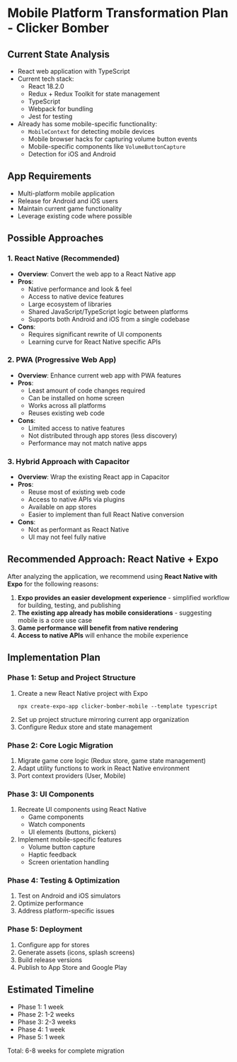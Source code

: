 # Mobile Platform Transformation Plan - Clicker Bomber

## Current State Analysis
- React web application with TypeScript
- Current tech stack:
  - React 18.2.0
  - Redux + Redux Toolkit for state management
  - TypeScript
  - Webpack for bundling
  - Jest for testing
- Already has some mobile-specific functionality:
  - `MobileContext` for detecting mobile devices
  - Mobile browser hacks for capturing volume button events
  - Mobile-specific components like `VolumeButtonCapture`
  - Detection for iOS and Android

## App Requirements
- Multi-platform mobile application
- Release for Android and iOS users
- Maintain current game functionality
- Leverage existing code where possible

## Possible Approaches

### 1. **React Native (Recommended)**
- **Overview**: Convert the web app to a React Native app
- **Pros**:
  - Native performance and look & feel
  - Access to native device features
  - Large ecosystem of libraries
  - Shared JavaScript/TypeScript logic between platforms
  - Supports both Android and iOS from a single codebase
- **Cons**:
  - Requires significant rewrite of UI components
  - Learning curve for React Native specific APIs

### 2. **PWA (Progressive Web App)**
- **Overview**: Enhance current web app with PWA features
- **Pros**:
  - Least amount of code changes required
  - Can be installed on home screen
  - Works across all platforms
  - Reuses existing web code
- **Cons**:
  - Limited access to native features
  - Not distributed through app stores (less discovery)
  - Performance may not match native apps

### 3. **Hybrid Approach with Capacitor**
- **Overview**: Wrap the existing React app in Capacitor
- **Pros**:
  - Reuse most of existing web code
  - Access to native APIs via plugins
  - Available on app stores
  - Easier to implement than full React Native conversion
- **Cons**:
  - Not as performant as React Native
  - UI may not feel fully native

## Recommended Approach: React Native + Expo

After analyzing the application, we recommend using **React Native with Expo** for the following reasons:

1. **Expo provides an easier development experience** - simplified workflow for building, testing, and publishing
2. **The existing app already has mobile considerations** - suggesting mobile is a core use case
3. **Game performance will benefit from native rendering**
4. **Access to native APIs** will enhance the mobile experience

## Implementation Plan

### Phase 1: Setup and Project Structure
1. Create a new React Native project with Expo
   ```
   npx create-expo-app clicker-bomber-mobile --template typescript
   ```
2. Set up project structure mirroring current app organization
3. Configure Redux store and state management

### Phase 2: Core Logic Migration
1. Migrate game core logic (Redux store, game state management)
2. Adapt utility functions to work in React Native environment
3. Port context providers (User, Mobile)

### Phase 3: UI Components
1. Recreate UI components using React Native
   - Game components
   - Watch components
   - UI elements (buttons, pickers)
2. Implement mobile-specific features
   - Volume button capture
   - Haptic feedback
   - Screen orientation handling

### Phase 4: Testing & Optimization
1. Test on Android and iOS simulators
2. Optimize performance
3. Address platform-specific issues

### Phase 5: Deployment
1. Configure app for stores
2. Generate assets (icons, splash screens)
3. Build release versions
4. Publish to App Store and Google Play

## Estimated Timeline
- Phase 1: 1 week
- Phase 2: 1-2 weeks
- Phase 3: 2-3 weeks
- Phase 4: 1 week
- Phase 5: 1 week

Total: 6-8 weeks for complete migration 